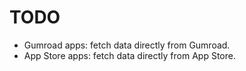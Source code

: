 # TODO

- Gumroad apps: fetch data directly from Gumroad.
- App Store apps: fetch data directly from App Store.
